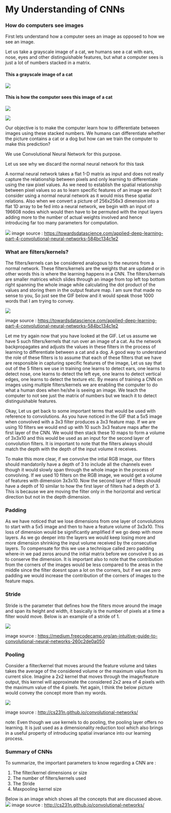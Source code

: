 # My Understanding of CNNs

### How do computers see images

First lets understand how a computer sees an image as opposed to how we see an image.

Let us take a grayscale image of a cat, we humans see a cat with ears, nose, eyes and other distinguishable features, but what 
a computer sees is just a lot of numbers stacked in a matrix.

#### This a grayscale image of a cat
![](images/cat_pic.PNG)

#### This is how the computer sees this image of a cat
![](images/cat_matrix_big.PNG)

![](images/cat_matrix.PNG)

Our objective is to make the computer learn how to differentiate between images using these stacked numbers. We humans can differentiate whether the picture contains a cat or a dog but how can we train the computer to make this prediction?

We use Convolutional Neural Network for this purpose. 

Let us see why we discard the normal neural network for this task

A normal neural network takes a flat 1-D matrix as input and does not really capture the relationship between pixels and only learning to differentiate using the raw pixel values. As we need to establish the spatial relationship between pixel values so as to learn specific features of an image we don't consider using a normal neural network as it would miss these spatial relations.
Also when we convert a picture of 256x256x3 dimension into a flat 1D array to be fed into a neural network, we begin with an input of 196608 nodes which  would then have to be permuted with the input layers adding more to the number of actual weights involved and hence introducing far too many parameters for computation.

![](images/NN%20vs%20CNN.PNG)
image source : https://towardsdatascience.com/applied-deep-learning-part-4-convolutional-neural-networks-584bc134c1e2
### What are filters/kernels?

The filters/kernels can be considered analogous to the neurons from a normal network. These filters/kernels are the weights that are updated or in other words this is where the learning happens in a CNN. The filters/kernals are smaller matrices which slides through an image from top left top bottom right spanning the whole image while calculating the dot product of the values and storing them in the output feature map. I am sure that made no sense to you, So just see the GIF below and it would speak those 1000 words that I am trying to convey.

![](images/cnn.gif)

image source : https://towardsdatascience.com/applied-deep-learning-part-4-convolutional-neural-networks-584bc134c1e2

Let me try again now that you have looked at the GIF.
Let us assume we have 5 such filters/kernels that run over an image of a cat. As the network backpropagates and adjusts the values in these filters in the process of learning to differentiate between a cat and a dog. A good way to understand the role of these filters is to assume that each of these filters that we have are responsible in capturing specific features of the image, Let us say that out of the 5 filters we use in training one learns to detect ears, one learns to detect nose, one learns to detect the left eye, one learns to detect vertical edges, one learns to detect the texture etc. 
By means of training a CNN on images using multiple filters/kernels we are enabling the computer to do what a human does when he/she is seeing an image. We teach the computer to not see just the matrix of numbers but we teach it to detect distinguishable features.

Okay, Let us get back to some important terms that would be used with reference to convolutions. As you have noticed in the GIF that a 5x5 image when convolved with a 3x3 filter produces a 3x3 feature map. If we are using 10 filters we would end up with 10 such 3x3 feature maps after the first layer of the CNN. We would then stack these 10 maps to form a volume of 3x3x10 and this would be used as an input for the second layer of convolution filters. It is important to note that the filters always should match the depth with the depth of the input volume it receives.

To make this more clear, if we convolve the intial RGB image, our filters should mandatorily have a depth of 3 to include all the channels even though it would slowly span through the whole image in the process of convolving. 
If we used 10 filters on the RGB image, we would get a volume of features with dimension 3x3x10. 
Now the second layer of filters should have a depth of 10 similar to how the first layer of filters had a depth of 3.
This is because we are moving the filter only in the horizontal and vertical direction but not in the depth dimension.

### Padding

As we have noticed that we lose dimensions from one layer of convolutions to start with a 5x5 image and then to have a feature volume of 3x3x10. This loss of dimension would be significantly amplified if we go deep with more layers. As we go deeper into the layers we would keep losing more and more dimension shrinking the input volume received by the consecutive layers.
To compensate for this we use a technique called zero padding where-in we pad zeros around the initial matrix before we convolve it so as to conserve the dimension. 
It is important also to note that the contribution from the corners of the images would be less compared to the areas in the middle since  the filter doesnt span a lot on the corners, but if we use zero padding we would increase the contribution of the corners of images to the feature maps.

### Stride

Stride is the parameter that defines how the filters move around the image and span its height and width, it basically is the number of pixels at a time a filter would move. Below is an example of a stride of 1.

![](images/stride_1.gif)

image source : https://medium.freecodecamp.org/an-intuitive-guide-to-convolutional-neural-networks-260c2de0a050

### Pooling

Consider a filter/kernel that moves around the feature volume and takes takes the average of the considered volume or the maximum value from its current slice. Imagine a 2x2 kernel that moves through the image/feature output, this kernel will approximate the considered 2x2 area of 4 pixels with the maximum value of the 4 pixels. Yet again, I think the below picture would convey the concept more than my words.

![](images/maxpooling.png)

image source : http://cs231n.github.io/convolutional-networks/

note: Even though we use kernels to do pooling, the pooling layer offers no learning. It is just used as a dimensionality reduction tool which also brings in a useful property of introducing spatial invariance into our learning process.

### Summary of CNNs
To summarize, the important parameters to know regarding a CNN are :
  1. The filter/kernel dimensions or size
  2. The number of filters/kernels used
  3. The Stride
  4. Maxpooling kernel size
  
  
Below is an image which shows all the concepts that are discussed above. 
![](images/full_cnn.gif)
image source : http://cs231n.github.io/convolutional-networks/



